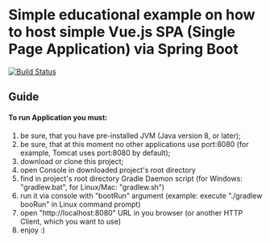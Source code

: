 # Simple educational example on how to host simple Vue.js SPA (Single Page Application) via Spring Boot

[![Build Status](https://travis-ci.org/alex323glo/RESTful-with-vuejs-tutorial.svg?branch=master)](https://travis-ci.org/alex323glo/RESTful-with-vuejs-tutorial)

## Guide

#### To run Application you must:

1. be sure, that you have pre-installed JVM (Java version 8, or later);
2. be sure, that at this moment no other applications use port:8080 (for example, Tomcat uses port:8080 by default);
3. download or clone this project;
4. open Console in downloaded project's root directory
5. find in project's root directory Gradle Daemon script (for Windows: "gradlew.bat", for Linux/Mac: "gradlew.sh")
6. run it via console with "bootRun" argument (example: execute "./gradlew booRun" in Linux command prompt)
7. open "http://localhost:8080" URL in you browser (or another HTTP Client, which you want to use)
8. enjoy :)
